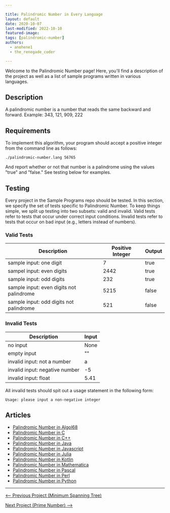 ```yaml
---

title: Palindromic Number in Every Language
layout: default
date: 2020-10-07
last-modified: 2022-10-10
featured-image: 
tags: [palindromic-number]
authors:
  - anohene1
  - the_renegade_coder

---
```


Welcome to the Palindromic Number page! Here, you'll find a description of the project as well as a list of sample programs written in various languages.

## Description

A palindromic number is a number that reads the same backward and forward.
Example: 343, 121, 909, 222


## Requirements

To implement this algorithm, your program should accept a positive integer
from the command line as follows:

```console
./palindromic-number.lang 56765
```

And report whether or not that number is a palindrome using the values
"true" and "false." See testing below for examples.


## Testing

Every project in the Sample Programs repo should be tested. In this section, we specify the set of tests specific to Palindromic Number. To keep things simple, we split up testing into two subsets: valid and invalid. Valid tests refer to tests that occur under correct input conditions. Invalid tests refer to tests that occur on bad input (e.g., letters instead of numbers).

### Valid Tests

| Description                              | Positive Integer | Output |
| ---------------------------------------- | ---------------- | ------ |
| sample input: one digit                  | 7                | true   |
| sampel input: even digits                | 2442             | true   |
| sample input: odd digits                 | 232              | true   |
| sample input: even digits not palindrome | 5215             | false  |
| sample input: odd digits not palindrome  | 521              | false  |


### Invalid Tests

| Description                    | Input |
| ------------------------------ | ----- |
| no input                       | None  |
| empty input                    | ""    |
| invalid input: not a number    | a     |
| invalid input: negative number | -5    |
| invalid input: float           | 5.41  |

All invalid tests should spit out a usage statement in the following form: 

```
Usage: please input a non-negative integer
```


## Articles

- [Palindromic Number in Algol68](https://sampleprograms.io/projects/palindromic-number/algol68)
- [Palindromic Number in C](https://sampleprograms.io/projects/palindromic-number/c)
- [Palindromic Number in C++](https://sampleprograms.io/projects/palindromic-number/c-plus-plus)
- [Palindromic Number in Java](https://sampleprograms.io/projects/palindromic-number/java)
- [Palindromic Number in Javascript](https://sampleprograms.io/projects/palindromic-number/javascript)
- [Palindromic Number in Julia](https://sampleprograms.io/projects/palindromic-number/julia)
- [Palindromic Number in Kotlin](https://sampleprograms.io/projects/palindromic-number/kotlin)
- [Palindromic Number in Mathematica](https://sampleprograms.io/projects/palindromic-number/mathematica)
- [Palindromic Number in Pascal](https://sampleprograms.io/projects/palindromic-number/pascal)
- [Palindromic Number in Perl](https://sampleprograms.io/projects/palindromic-number/perl)
- [Palindromic Number in Python](https://sampleprograms.io/projects/palindromic-number/python)

---

<nav class="project-nav">

<div id="prev" markdown="1">

[<-- Previous Project (Minimum Spanning Tree)](https://sampleprograms.io/projects/minimum-spanning-tree)

</div>

<div id="next" markdown="1">

[Next Project (Prime Number) -->](https://sampleprograms.io/projects/prime-number)

</div>

</nav>